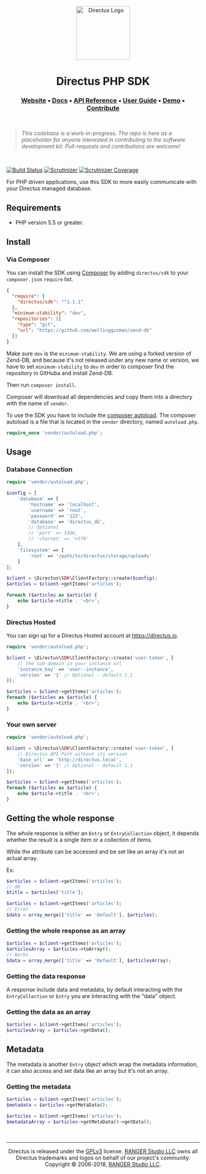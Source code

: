 <p align="center">
  <a href="https://directus.io" target="_blank" rel="noopener noreferrer">
    <img src="https://user-images.githubusercontent.com/522079/43096167-3a1b1118-8e86-11e8-9fb2-7b4e3b1368bc.png" width="140" alt="Directus Logo"/>
  </a>
</p>

<h1 align="center">
  Directus PHP SDK
</h1>

<h3 align="center">
  <a href="https://directus.io">Website</a> • 
  <a href="https://docs.directus.io">Docs</a> • 
  <a href="https://docs.directus.io/api/reference.html">API Reference</a> • 
  <a href="https://docs.directus.io/app/user-guide.html">User Guide</a> • 
  <a href="https://directus.app">Demo</a> • 
  <a href="https://docs.directus.io/supporting-directus.html">Contribute</a>
</h3>

<p>&nbsp;</p>

> _This codebase is a work-in-progress. The repo is here as a placeholder for anyone interested in contributing to the software development kit. Pull-requests and contributions are welcome!_

<p>&nbsp;</p>

[![Build Status](https://img.shields.io/travis/directus/directus-sdk-php.svg?style=flat-square)](https://travis-ci.org/directus/directus-sdk-php)
[![Scrutinizer](https://img.shields.io/scrutinizer/g/directus/directus-sdk-php.svg?style=flat-square)](https://scrutinizer-ci.com/g/directus/directus-sdk-php)
[![Scrutinizer Coverage](https://img.shields.io/scrutinizer/coverage/g/directus/directus-sdk-php.svg?style=flat-square)](https://scrutinizer-ci.com/g/directus/directus-sdk-php/?branch=master)

For PHP driven applications, use this SDK to more easily communicate with your Directus managed database.

## Requirements

- PHP version 5.5 or greater.

## Install

### Via Composer

You can install the SDK using [Composer](http://getcomposer.org) by adding `directus/sdk` to your `composer.json` `require` list.
```json
{
  "require": {
    "directus/sdk": "^1.1.1"
  },
  "minimum-stability": "dev",
  "repositories": [{
    "type": "git",
    "url": "https://github.com/wellingguzman/zend-db"
  }]
}
```

Make sure `dev` is the `minimum-stability`. We are using a forked version of Zend-DB, and because it's not released under any new name or version, we have to set `minimum-stability` to `dev` in order to composer find the repository in GitHuba and install Zend-DB.

Then run `composer install`.

Composer will download all dependencies and copy them into a directory with the name of `vendor`.

To use the SDK you have to include the [composer autoload](https://getcomposer.org/doc/01-basic-usage.md#autoloading). The composer autoload is a file that is located in the `vendor` directory, named `autoload.php`.

```php
require_once 'vendor/autoload.php';
```

## Usage

### Database Connection

``` php
require 'vendor/autoload.php';

$config = [
    'database' => [
        'hostname' => 'localhost',
        'username' => 'root',
        'password' => '123',
        'database' => 'directus_db',
        // Optional
        // 'port' => 3306,
        // 'charset' => 'utf8'
    ],
    'filesystem' => [
        'root' => '/path/to/directus/storage/uploads'
    ]
];

$client = \Directus\SDK\ClientFactory::create($config);
$articles = $client->getItems('articles');

foreach ($articles as $article) {
    echo $article->title . '<br>';
}
```

### Directus Hosted

You can sign up for a Directus Hosted account at https://directus.io.

```php
require 'vendor/autoload.php';

$client = \Directus\SDK\ClientFactory::create('user-token', [
    // the sub-domain in your instance url
    'instance_key' => 'user--instance',
    'version' => '1' // Optional - default 1.1
]);

$articles = $client->getItems('articles');
foreach ($articles as $article) {
    echo $article->title . '<br>';
}
```

### Your own server

```php
require 'vendor/autoload.php';

$client = \Directus\SDK\ClientFactory::create('user-token', [
    // Directus API Path without its version
    'base_url' => 'http://directus.local',
    'version' => '1' // Optional - default 1.1
]);

$articles = $client->getItems('articles');
foreach ($articles as $article) {
    echo $article->title . '<br>';
}
```

## Getting the whole response

The whole response is either an `Entry` or `EntryCollection` object, it depends whether the result is a single item or a collection of items.

While the attribute can be accessed and be set like an array it's not an actual array.

Ex:

```php
$articles = $client->getItems('articles');
// OK
$title = $articles['title'];

$articles = $client->getItems('articles');
// Error
$data = array_merge(['title' => 'Default'], $articles);
```

### Getting the whole response as an array

```php
$articles = $client->getItems('articles');
$articlesArray = $articles->toArray();
// Works
$data = array_merge(['title' => 'Default'], $articlesArray);
```

### Getting the data response

A response include data and metadata, by default interacting with the `EntryCollection` or `Entry` you are interacting with the "data" object.

### Getting the data as an array

```php
$articles = $client->getItems('articles');
$articlesArray = $articles->getData();
```

## Metadata
The metadata is another `Entry` object which wrap the metadata information, it can also access and set data like an array but it's not an array.


### Getting the metadata

```php
$articles = $client->getItems('articles');
$metadata = $articles->getMetaData();
```

```php
$articles = $client->getItems('articles');
$metadataArray = $articles->getMetaData()->getData();
```

<p>&nbsp;</p>

----

<p align="center">
  Directus is released under the <a href="http://www.gnu.org/copyleft/gpl.html">GPLv3</a> license. <a href="http://rangerstudio.com">RANGER Studio LLC</a> owns all Directus trademarks and logos on behalf of our project's community. Copyright © 2006-2018, <a href="http://rangerstudio.com">RANGER Studio LLC</a>.
</p>
